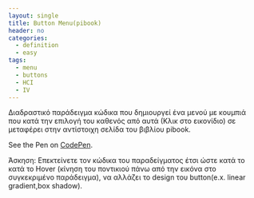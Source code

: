 ```yaml
---
layout: single
title: Button Menu(pibook)
header: no
categories:
  - definition
  - easy
tags:
  - menu
  - buttons
  - HCI
  - IV
---
```


Διαδραστικό παράδειγμα κώδικα που δημιουργεί ένα μενού με κουμπιά που κατά την επιλογή του καθενός από αυτά (Κλικ στο εικονίδιο) σε μεταφέρει στην αντίστοιχη σελίδα του βιβλίου pibook.
<p data-height="350" data-theme-id="17517" data-slug-hash="vOoyJG" data-default-tab="result" class='codepen'>See the Pen <a href='https://codepen.io/vournam/pen/porpRwB'></a> on <a href='https://codepen.io/vournam/pen/porpRwB'>CodePen</a>.</p>
<script async src="//assets.codepen.io/assets/embed/ei.js"></script>

Άσκηση: Επεκτείνετε τον κώδικα του παραδείγματος έτσι ώστε κατά το κατά το Hover (κίνηση του ποντικιού πάνω από την εικόνα στο συγκεκριμένο παράδειγμα), να αλλάζει το design του button(e.x. linear gradient,box shadow).
